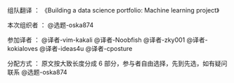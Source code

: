 组队翻译    ：  《Building a data science portfolio: Machine learning project》

本次组织者  ：  @选题-oska874

参加译者    ：  @译者-vim-kakali @译者-Noobfish @译者-zky001 @译者-kokialoves @译者-ideas4u @译者-cposture 

分配方式    ：  原文按大致长度分成 6 部分，参与者自由选择，先到先选，如有疑问联系 @选题-oska874
